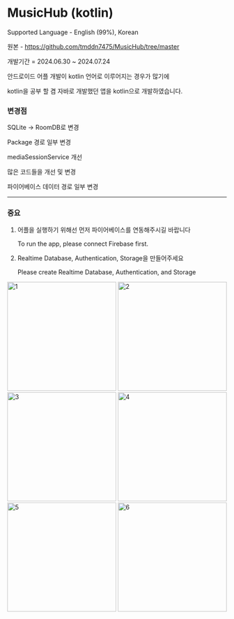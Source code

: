# MusicHub (kotlin)

Supported Language - English (99%), Korean

원본 - https://github.com/tmddn7475/MusicHub/tree/master

개발기간 = 2024.06.30 ~ 2024.07.24

안드로이드 어플 개발이 kotlin 언어로 이루어지는 경우가 많기에 

kotlin을 공부 할 겸 자바로 개발했던 앱을 kotlin으로 개발하였습니다. 


### 변경점

SQLite -> RoomDB로 변경

Package 경로 일부 변경

mediaSessionService 개선

많은 코드들을 개선 및 변경

파이어베이스 데이터 경로 일부 변경

***********************************
### 중요

1. 어플을 실행하기 위해선 먼저 파이어베이스를 연동해주시길 바랍니다

   To run the app, please connect Firebase first.
   
3. Realtime Database, Authentication, Storage을 만들어주세요

   Please create Realtime Database, Authentication, and Storage
   
<img width="250" alt="1" src="https://github.com/user-attachments/assets/dde87610-c257-439c-8817-16a6852de2f4">
<img width="250" alt="2" src="https://github.com/user-attachments/assets/20406ed2-65fb-483d-970a-d0166c429d32">
<img width="250" alt="3" src="https://github.com/user-attachments/assets/4d2a9253-5525-4de2-8463-161ad125a1f7">
<img width="250" alt="4" src="https://github.com/user-attachments/assets/c5456356-f5b8-4be5-9aa9-8ab2f8090731">
<img width="250" alt="5" src="https://github.com/user-attachments/assets/af2f9842-5ffa-41d6-a021-7e9c4359a4a0">
<img width="250" alt="6" src="https://github.com/user-attachments/assets/a65a46db-af06-4efa-a578-a44ba045d474">

